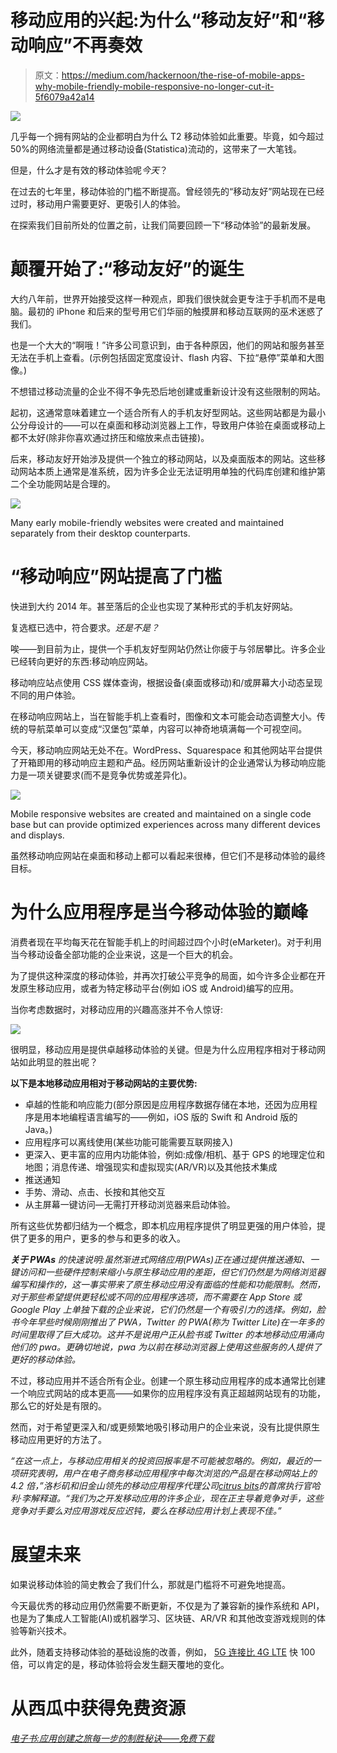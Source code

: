 # 移动应用的兴起:为什么“移动友好”和“移动响应”不再奏效

> 原文：<https://medium.com/hackernoon/the-rise-of-mobile-apps-why-mobile-friendly-mobile-responsive-no-longer-cut-it-5f6079a42a14>

![](img/054cdc271223434e028a4018c2e1ae0c.png)

几乎每一个拥有网站的企业都明白为什么 T2 移动体验如此重要。毕竟，如今超过 50%的网络流量都是通过移动设备(Statistica)流动的，这带来了一大笔钱。

但是，什么才是有效的移动体验呢*今天*？

在过去的七年里，移动体验的门槛不断提高。曾经领先的“移动友好”网站现在已经过时，移动用户需要更好、更吸引人的体验。

在探索我们目前所处的位置之前，让我们简要回顾一下“移动体验”的最新发展。

# 颠覆开始了:“移动友好”的诞生

大约八年前，世界开始接受这样一种观点，即我们很快就会更专注于手机而不是电脑。最初的 iPhone 和后来的型号用它们华丽的触摸屏和移动互联网的巫术迷惑了我们。

也是一个大大的“啊哦！”许多公司意识到，由于各种原因，他们的网站和服务甚至无法在手机上查看。(示例包括固定宽度设计、flash 内容、下拉“悬停”菜单和大图像。)

不想错过移动流量的企业不得不争先恐后地创建或重新设计没有这些限制的网站。

起初，这通常意味着建立一个适合所有人的手机友好型网站。这些网站都是为最小公分母设计的——可以在桌面和移动浏览器上工作，导致用户体验在桌面或移动上都不太好(除非你喜欢通过挤压和缩放来点击链接)。

后来，移动友好开始涉及提供一个独立的移动网站，以及桌面版本的网站。这些移动网站本质上通常是准系统，因为许多企业无法证明用单独的代码库创建和维护第二个全功能网站是合理的。

![](img/f6d5d9120fe66b9534589e1c2dd201c5.png)

Many early mobile-friendly websites were created and maintained separately from their desktop counterparts.

# “移动响应”网站提高了门槛

快进到大约 2014 年。甚至落后的企业也实现了某种形式的手机友好网站。

复选框已选中，符合要求。*还是不是？*

唉——到目前为止，提供一个手机友好型网站仍然让你疲于与邻居攀比。许多企业已经转向更好的东西:移动响应网站。

移动响应站点使用 CSS 媒体查询，根据设备(桌面或移动)和/或屏幕大小动态呈现不同的用户体验。

在移动响应网站上，当在智能手机上查看时，图像和文本可能会动态调整大小。传统的导航菜单可以变成“汉堡包”菜单，内容可以神奇地填满每一个可视空间。

今天，移动响应网站无处不在。WordPress、Squarespace 和其他网站平台提供了开箱即用的移动响应主题和产品。经历网站重新设计的企业通常认为移动响应能力是一项关键要求(而不是竞争优势或差异化)。

![](img/91ebdc1b553746eca55c550105e6ec53.png)

Mobile responsive websites are created and maintained on a single code base but can provide optimized experiences across many different devices and displays.

虽然移动响应网站在桌面和移动上都可以看起来很棒，但它们不是移动体验的最终目标。

# 为什么应用程序是当今移动体验的巅峰

消费者现在平均每天花在智能手机上的时间超过四个小时(eMarketer)。对于利用当今移动设备全部功能的企业来说，这是一个巨大的机会。

为了提供这种深度的移动体验，并再次打破公平竞争的局面，如今许多企业都在开发原生移动应用，或者为特定移动平台(例如 iOS 或 Android)编写的应用。

当你考虑数据时，对移动应用的兴趣高涨并不令人惊讶:

![](img/cfbbf7a971b0e88ee2141e88bdb2e922.png)

很明显，移动应用是提供卓越移动体验的关键。但是为什么应用程序相对于移动网站如此明显的胜出呢？

**以下是本地移动应用相对于移动网站的主要优势:**

*   卓越的性能和响应能力(部分原因是应用程序数据存储在本地，还因为应用程序是用本地编程语言编写的——例如，iOS 版的 Swift 和 Android 版的 Java。)
*   应用程序可以离线使用(某些功能可能需要互联网接入)
*   更深入、更丰富的应用内功能体验，例如:成像/相机、基于 GPS 的地理定位和地图；消息传递、增强现实和虚拟现实(AR/VR)以及其他技术集成
*   推送通知
*   手势、滑动、点击、长按和其他交互
*   从主屏幕一键访问—无需打开移动浏览器来启动体验。

所有这些优势都归结为一个概念，即本机应用程序提供了明显更强的用户体验，提供了更多的用户，更多的参与和更多的收入。

***关于 PWAs*** *的快速说明:虽然渐进式网络应用(PWAs)正在通过提供推送通知、一键访问和一些硬件控制来缩小与原生移动应用的差距，但它们仍然是为网络浏览器编写和操作的，这一事实带来了原生移动应用没有面临的性能和功能限制。然而，对于那些希望提供更轻松或不同的应用程序选项，而不需要在 App Store 或 Google Play 上单独下载的企业来说，它们仍然是一个有吸引力的选择。例如，脸书今年早些时候刚刚推出了 PWA，Twitter 的 PWA(称为 Twitter Lite)在一年多的时间里取得了巨大成功。这并不是说用户正从脸书或 Twitter 的本地移动应用涌向他们的 pwa。更确切地说，pwa 为以前在移动浏览器上使用这些服务的人提供了更好的移动体验。*

不过，移动应用并不适合所有企业。创建一个原生移动应用程序的成本通常比创建一个响应式网站的成本更高——如果你的应用程序没有真正超越网站现有的功能，那么它的好处是有限的。

然而，对于希望更深入和/或更频繁地吸引移动用户的企业来说，没有比提供原生移动应用更好的方法了。

*“在这一点上，与移动应用相关的投资回报率是不可能被忽略的。例如，最近的一项研究表明，用户在电子商务移动应用程序中每次浏览的产品是在移动网站上的 4.2 倍，”洛杉矶和旧金山领先的移动应用程序代理公司*[*citrus bits*](https://citrusbits.com/)*的首席执行官哈利·李解释道。“我们为之开发移动应用的许多企业，现在正主导着竞争对手，这些竞争对手要么对应用游戏反应迟钝，要么在移动应用计划上表现不佳。”*

# 展望未来

如果说移动体验的简史教会了我们什么，那就是门槛将不可避免地提高。

今天最优秀的移动应用仍然需要不断更新，不仅是为了兼容新的操作系统和 API，也是为了集成人工智能(AI)或机器学习、区块链、AR/VR 和其他改变游戏规则的体验等新兴技术。

此外，随着支持移动体验的基础设施的改善，例如， [5G 连接比 4G LTE](https://citrusbits.com/three-ways-5g-will-transform-the-world/) 快 100 倍，可以肯定的是，移动体验将会发生翻天覆地的变化。

# 从西瓜中获得免费资源

[*电子书:应用创建之旅每一步的制胜秘诀——免费下载*](https://citrusbits.com/free-ebook-winning-tips-for-every-step-of-the-mobile-app-creation-journey/)